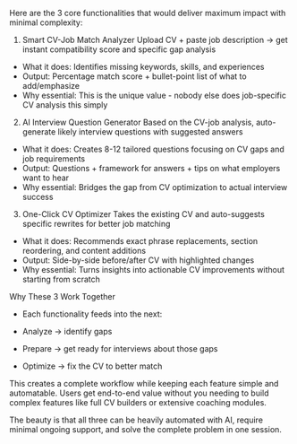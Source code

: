Here are the 3 core functionalities that would deliver maximum impact with minimal complexity:

1. Smart CV-Job Match Analyzer
Upload CV + paste job description → get instant compatibility score and specific gap analysis

- What it does: Identifies missing keywords, skills, and experiences
- Output: Percentage match score + bullet-point list of what to add/emphasize
- Why essential: This is the unique value - nobody else does job-specific CV analysis this simply

2. AI Interview Question Generator
Based on the CV-job analysis, auto-generate likely interview questions with suggested answers

- What it does: Creates 8-12 tailored questions focusing on CV gaps and job requirements
- Output: Questions + framework for answers + tips on what employers want to hear
- Why essential: Bridges the gap from CV optimization to actual interview success

3. One-Click CV Optimizer
Takes the existing CV and auto-suggests specific rewrites for better job matching

- What it does: Recommends exact phrase replacements, section reordering, and content additions
- Output: Side-by-side before/after CV with highlighted changes
- Why essential: Turns insights into actionable CV improvements without starting from scratch

Why These 3 Work Together
- Each functionality feeds into the next:

- Analyze → identify gaps
- Prepare → get ready for interviews about those gaps
- Optimize → fix the CV to better match

This creates a complete workflow while keeping each feature simple and automatable. Users get end-to-end value without you needing to build complex features like full CV builders or extensive coaching modules.

The beauty is that all three can be heavily automated with AI, require minimal ongoing support, and solve the complete problem in one session.
